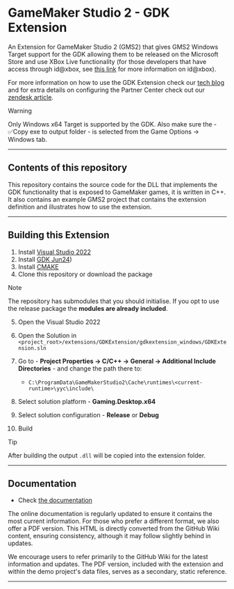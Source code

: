 # GameMaker Studio 2 - GDK Extension

An Extension for GameMaker Studio 2 (GMS2) that gives GMS2 Windows Target support for the GDK allowing them to be released on the Microsoft Store and use XBox Live functionality (for those developers that have access through id@xbox, see [this link](https://www.xbox.com/developers/id) for more information on id@xbox).

For more information on how to use the GDK Extension check our [tech blog](https://www.yoyogames.com/en/blog/gdk-extension) and for extra details on configuring the Partner Center check out our [zendesk article](https://help.yoyogames.com/hc/en-us/articles/4411044955793).

> [!WARNING]
> Only Windows x64 Target is supported by the GDK. Also make sure the - ✅Copy exe to output folder - is selected from the Game Options -> Windows tab.

--- 

## Contents of this repository

This repository contains the source code for the DLL that implements the GDK functionality that is exposed to GameMaker games, it is written in C++. It also contains an example GMS2 project that contains the extension definition and illustrates how to use the extension.

---

## Building this Extension


1. Install [Visual Studio 2022](https://visualstudio.microsoft.com/downloads/) 
2. Install [GDK Jun24](https://github.com/microsoft/GDK/releases/tag/April-2025-v2504.0.4020))
3. Install [CMAKE](https://cmake.org/download/)
4. Clone this repository or download the package

> [!NOTE]
> The repository has submodules that you should initialise. If you opt to use the release package the **modules are already included**.

5. Open the Visual Studio 2022
6. Open the Solution in `<project_root>/extensions/GDKExtension/gdkextension_windows/GDKExtension.sln`
7. Go to - **Project Properties → C/C++ → General → Additional Include Directories** - and change the path there to:

   * `C:\ProgramData\GameMakerStudio2\Cache\runtimes\<current-runtime>\yyc\include\`

8. Select solution platform - **Gaming.Desktop.x64**
9. Select solution configuration - **Release** or **Debug**
10. Build

> [!TIP]
> After building the output `.dll` will be copied into the extension folder.

---

## Documentation

* Check [the documentation](../../wiki)

The online documentation is regularly updated to ensure it contains the most current information. For those who prefer a different format, we also offer a PDF version. This HTML is directly converted from the GitHub Wiki content, ensuring consistency, although it may follow slightly behind in updates.

We encourage users to refer primarily to the GitHub Wiki for the latest information and updates. The PDF version, included with the extension and within the demo project's data files, serves as a secondary, static reference.

---
